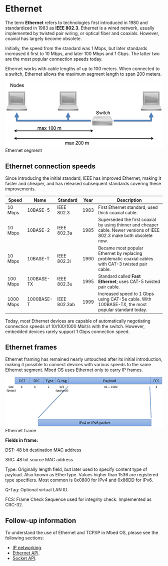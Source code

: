 <h1 id="ethernet-technology">Ethernet</h1>

The term **Ethernet** refers to technologies first introduced in 1980 and standardized in 1983 as **IEEE 802.3**. Ethernet is a wired network, usually implemented by twisted pair wiring, or optical fiber and coaxials. However, coaxial has largely become obsolete.
<!---note that fiber is still pretty uncommon?--->
Initially, the speed from the standard was 1 Mbps, but later standards increased it first to 10 Mbps, and later 100 Mbps and 1 Gbps. The latter two are the most popular connection speeds today.

Ethernet works with cable lengths of up to 100 meters. When connected to a switch, Ethernet allows the maximum segment length to span 200 meters.

<span class="images">![](../../../images/ethernet-segment.png)<span>Ethernet segment</span></span>

## Ethernet connection speeds

Since introducing the initial standard, IEEE has improved Ethernet, making it faster and cheaper, and has released subsequent standards covering these improvements.

| Speed     | Name       | Standard     | Year | Description |
|-----------|------------|--------------|------|-------------|
| 10 Mbps   | 10BASE-5   | IEEE 802.3   | 1983 | First Ethernet standard; used thick coaxial cable. |
| 10 Mbps   | 10BASE-2   | IEEE 802.3a  | 1985 | Superseded the first coaxial by using thinner and cheaper cable. Newer versions of IEEE 802.3 make both obsolete now. |
| 10 Mbps   | 10BASE-T   | IEEE 802.3i  | 1990 | Became most popular Ethernet by replacing problematic coaxial cables with CAT-3 twisted pair cable. |
| 100 Mbps  | 100BASE-TX | IEEE 802.3u  | 1995 | Standard called **Fast Ethernet**; uses CAT-5 twisted pair cable. |
| 1000 Mbps | 1000BASE-T | IEEE 802.3ab | 1999 | Increased speed to 1 Gbps using CAT-5e cable. With 100BASE-TX, the most popular standard today. |

Today, most Ethernet devices are capable of automatically negotiating connection speeds of 10/100/1000 Mbit/s with the switch. However, embedded devices rarely support 1 Gbps connection speed.

## Ethernet frames

Ethernet framing has remained nearly untouched after its initial introduction, making it possible to connect devices with various speeds to the same Ethernet segment. Mbed OS uses Ethernet only to carry IP frames.

<span class="images">![](../../../images/ethernet-frame.png)<span>Ethernet frame</span></span>

**Fields in frame:**

DST: 48 bit destination MAC address

SRC: 48 bit source MAC address

Type: Originally length field, but later used to specify content type of payload. Also known as EtherType.
    Values higher than 1536 are registered type specifiers. Most common is 0x0800 for IPv4 and 0x86DD for IPv6.

Q-Tag: Optional virtual LAN ID.

FCS: Frame Check Sequence used for integrity check. Implemented as CRC-32.

## Follow-up information

To understand the use of Ethernet and TCP/IP in Mbed OS, please see the following sections:

- [IP networking](ip-networking.html).
- [Ethernet API](../apis/ethernet.html).
- [Socket API](../apis/socket.html).
